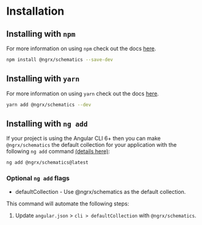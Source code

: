 # Installation

## Installing with `npm`

For more information on using `npm` check out the docs <a href="https://docs.npmjs.com/cli/install" target="_blank">here</a>.

```sh
npm install @ngrx/schematics --save-dev
```

## Installing with `yarn`

For more information on using `yarn` check out the docs <a href="https://yarnpkg.com/getting-started/usage#installing-all-the-dependencies" target="_blank">here</a>.

```sh
yarn add @ngrx/schematics --dev
```

## Installing with `ng add`

If your project is using the Angular CLI 6+ then you can make `@ngrx/schematics` the default collection for your application with the following `ng add` command <a href="https://angular.io/cli/add" target="_blank">(details here)</a>:

```sh
ng add @ngrx/schematics@latest
```

### Optional `ng add` flags

- defaultCollection - Use @ngrx/schematics as the default collection.

This command will automate the following steps:

1. Update `angular.json` > `cli > defaultCollection` with `@ngrx/schematics`.
